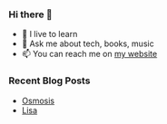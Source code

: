 ### Hi there 👋

- 🌱 I live to learn
- 💬 Ask me about tech, books, music
- 📫 You can reach me on [my website](https://mrcis.me/contact)










### Recent Blog Posts
* [Osmosis](https://mrcis.me/Osmosis)
* [Lisa](https://mrcis.me/Lisa)